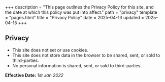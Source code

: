 +++
description = "This page outlines the Privacy Policy for this site, and the date at which this policy was put into affect."
path = "privacy"
template = "pages.html"
title = "Privacy Policy"
date = 2025-04-13
updated = 2025-04-15
+++

## Privacy

- This site does not set or use cookies.
- This site does not store data in the browser to be shared, sent, or sold to third-parties.
- No personal information is shared, sent, or sold to third-parties.

**Effective Date:** _1st Jan 2022_
